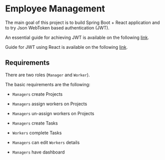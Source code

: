 # Employee Management

The main goal of this project is to build Spring Boot + React application and to try Json WebToken based authentication (JWT).

An essential guide for achieving JWT is available on the following [link](https://auth0.com/blog/implementing-jwt-authentication-on-spring-boot/).

Guide for JWT using React is available on the following [link](https://bezkoder.com/spring-boot-react-jwt-auth/).
## Requirements

There are two roles (`Manager` and `Worker`).

The basic requirements are the following:

- `Managers` create Projects

- `Managers` assign workers on Projects

- `Managers` un-assign workers on Projects

- `Managers` create Tasks

- `Workers` complete Tasks

- `Managers` can edit `Workers` details

- `Managers` have dashboard